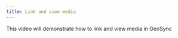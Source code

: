 ```yaml
---
title: Link and view media
---
```

			
This video will demonstrate how to link and view media in GeoSync      